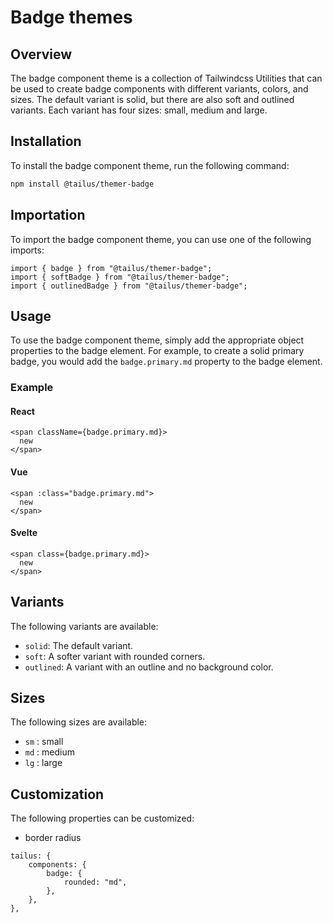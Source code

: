 # Badge themes

## Overview

The badge component theme is a collection of Tailwindcss Utilities that can be used to create badge components with different variants, colors, and sizes. The default variant is solid, but there are also soft and outlined variants. Each variant has four sizes: small, medium and large.

## Installation

To install the badge component theme, run the following command:

```bash
npm install @tailus/themer-badge
```

## Importation

To import the badge component theme, you can use one of the following imports:

```tsx
import { badge } from "@tailus/themer-badge";
import { softBadge } from "@tailus/themer-badge";
import { outlinedBadge } from "@tailus/themer-badge";
```

## Usage

To use the badge component theme, simply add the appropriate object properties to the badge element. For example, to create a solid primary badge, you would add the `badge.primary.md` property to the badge element.

### Example

#### React

```
<span className={badge.primary.md}>
  new
</span>
```

#### Vue

```
<span :class="badge.primary.md">
  new
</span>
```

#### Svelte

```
<span class={badge.primary.md}>
  new
</span>
```

## Variants

The following variants are available:

-   `solid`: The default variant.
-   `soft`: A softer variant with rounded corners.
-   `outlined`: A variant with an outline and no background color.

## Sizes

The following sizes are available:

-   `sm` : small
-   `md` : medium
-   `lg` : large

## Customization

The following properties can be customized:

-   border radius

```
tailus: {
    components: {
        badge: {
            rounded: "md",
        },
    },
},
```
